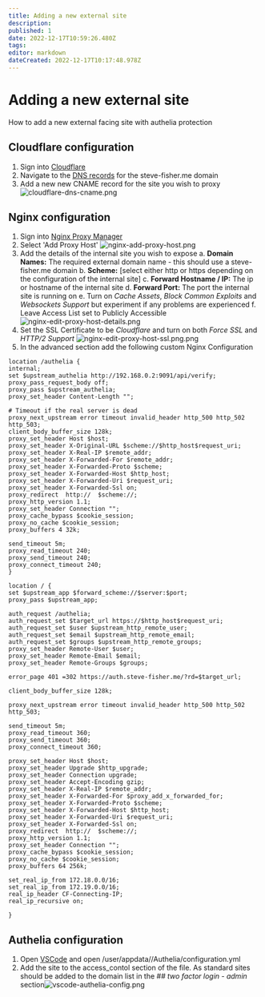 ```yaml
---
title: Adding a new external site
description: 
published: 1
date: 2022-12-17T10:59:26.480Z
tags: 
editor: markdown
dateCreated: 2022-12-17T10:17:48.978Z
---
```


# Adding a new external site
How to add a new external facing site with authelia protection
## Cloudflare configuration
1. Sign into [Cloudflare](https://dash.cloudflare.com/login)
2. Navigate to the [DNS records](https://dash.cloudflare.com/d2df6a48421f6ec20bbc7dcd74228df3/steve-fisher.me/dns/records) for the steve-fisher.me domain
3. Add a new new CNAME record for the site you wish to proxy![cloudflare-dns-cname.png](/home-lab/cloudflare-dns-cname.png)
## Nginx configuration
1. Sign into [Nginx Proxy Manager](http://192.168.0.2:7818/)
2. Select 'Add Proxy Host'
![nginx-add-proxy-host.png](/home-lab/nginx-add-proxy-host.png)
3. Add the details of the internal site you wish to expose
a. **Domain Names:** The required external domain name - this should use a steve-fisher.me domain
b. **Scheme:** [select either http or https depending on the configuration of the internal site]
c. **Forward Hostname / IP:** The ip or hostname of the internal site
d. **Forward Port:** The port the internal site is running on
e. Turn on *Cache Assets*, *Block Common Exploits* and *Websockets Support* but experiment if any problems are experienced
f. Leave Access List set to Publicly Accessible
![nginx-edit-proxy-host-details.png](/home-lab/nginx-edit-proxy-host-details.png)
4. Set the SSL Certificate to be *Cloudflare* and turn on both *Force SSL* and *HTTP/2 Support*
![nginx-edit-proxy-host-ssl.png.png](/home-lab/nginx-edit-proxy-host-ssl.png.png)
5. In the advanced section add the following custom Nginx Configuration
```
location /authelia {
internal;
set $upstream_authelia http://192.168.0.2:9091/api/verify;
proxy_pass_request_body off;
proxy_pass $upstream_authelia;    
proxy_set_header Content-Length "";

# Timeout if the real server is dead
proxy_next_upstream error timeout invalid_header http_500 http_502 http_503;
client_body_buffer_size 128k;
proxy_set_header Host $host;
proxy_set_header X-Original-URL $scheme://$http_host$request_uri;
proxy_set_header X-Real-IP $remote_addr;
proxy_set_header X-Forwarded-For $remote_addr; 
proxy_set_header X-Forwarded-Proto $scheme;
proxy_set_header X-Forwarded-Host $http_host;
proxy_set_header X-Forwarded-Uri $request_uri;
proxy_set_header X-Forwarded-Ssl on;
proxy_redirect  http://  $scheme://;
proxy_http_version 1.1;
proxy_set_header Connection "";
proxy_cache_bypass $cookie_session;
proxy_no_cache $cookie_session;
proxy_buffers 4 32k;

send_timeout 5m;
proxy_read_timeout 240;
proxy_send_timeout 240;
proxy_connect_timeout 240;
}

location / {
set $upstream_app $forward_scheme://$server:$port;
proxy_pass $upstream_app;

auth_request /authelia;
auth_request_set $target_url https://$http_host$request_uri;
auth_request_set $user $upstream_http_remote_user;
auth_request_set $email $upstream_http_remote_email;
auth_request_set $groups $upstream_http_remote_groups;
proxy_set_header Remote-User $user;
proxy_set_header Remote-Email $email;
proxy_set_header Remote-Groups $groups;

error_page 401 =302 https://auth.steve-fisher.me/?rd=$target_url;

client_body_buffer_size 128k;

proxy_next_upstream error timeout invalid_header http_500 http_502 http_503;

send_timeout 5m;
proxy_read_timeout 360;
proxy_send_timeout 360;
proxy_connect_timeout 360;

proxy_set_header Host $host;
proxy_set_header Upgrade $http_upgrade;
proxy_set_header Connection upgrade;
proxy_set_header Accept-Encoding gzip;
proxy_set_header X-Real-IP $remote_addr;
proxy_set_header X-Forwarded-For $proxy_add_x_forwarded_for;
proxy_set_header X-Forwarded-Proto $scheme;
proxy_set_header X-Forwarded-Host $http_host;
proxy_set_header X-Forwarded-Uri $request_uri;
proxy_set_header X-Forwarded-Ssl on;
proxy_redirect  http://  $scheme://;
proxy_http_version 1.1;
proxy_set_header Connection "";
proxy_cache_bypass $cookie_session;
proxy_no_cache $cookie_session;
proxy_buffers 64 256k;

set_real_ip_from 172.18.0.0/16;
set_real_ip_from 172.19.0.0/16;
real_ip_header CF-Connecting-IP;
real_ip_recursive on;

}
```

## Authelia configuration
1. Open [VSCode](http://192.168.0.2:8443/) and open /user/appdata//Authelia/configuration.yml
2. Add the site to the access_contol section of the file. As standard sites should be added to the domain list in the *## two factor login - admin* section![vscode-authelia-config.png](/home-lab/vscode-authelia-config.png)